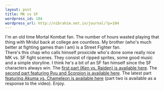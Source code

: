 ```yaml
--- 
layout: post
title: MK vs SF
wordpress_id: 104
wordpress_url: http://nibrahim.net.in/journal/?p=104
---
```

I'm an old time Mortal Kombat fan. The number of hours wasted playing that thing with Mridul back at college are countless. My brother (who's much better at fighting games than I am) is a Street Fighter fan. <br />
There's this chap who calls himself proxicide who's done some really nice MK vs. SF fight scenes. They consist of ripped sprites, some good music and a simple storyline. I think he's a bit of an SF fan himself since the SF characters always win. The <a href="http://www.asiafinest.com/multimedia/flash/mk-vs-sf.htm">first part (Ken vs. Raiden) is available here</a>. The <a href="http://www.asiafinest.com/multimedia/flash/mortal-kombat-vs-street-fighter.htm">second part featuring Ryu and Scorpion is available here</a>. The latest part <a href="http://www.youtube.com/watch?v=69UvITuOhYI">featuring Akuma vs. Chameleon is available here</a> (part two is available as a response to the video). Enjoy.

